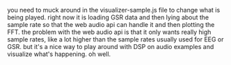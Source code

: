you need to muck around in the visualizer-sample.js file to change what is being played. right now it is loading GSR data and then lying about the sample rate so that the web audio api can handle it and then plotting the FFT. the problem with the web audio api is that it only wants really high sample rates, like a lot higher than the sample rates usually used for EEG or GSR. but it's a nice way to play around with DSP on audio examples and visualize what's happening. oh well.
